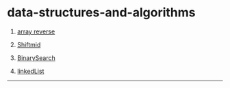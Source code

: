 # data-structures-and-algorithms

1. [array reverse](https://github.com/waleed-401-advanced-javascript/data-structures-and-algorithms/pull/7)

2. [Shiftmid](https://github.com/waleed-401-advanced-javascript/data-structures-and-algorithms/pull/8)

3. [BinarySearch](https://github.com/waleed-401-advanced-javascript/data-structures-and-algorithms/pull/9)

5. [linkedList](https://github.com/waleed-401-advanced-javascript/data-structures-and-algorithms/pull/10)


____________________________________________

